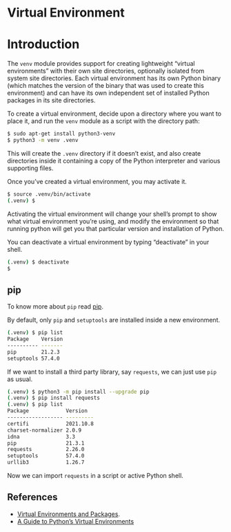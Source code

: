# Virtual Environment

# Introduction

The `venv` module provides support for creating lightweight “virtual environments” with their own site directories, optionally isolated from system site directories. Each virtual environment has its own Python binary (which matches the version of the binary that was used to create this environment) and can have its own independent set of installed Python packages in its site directories.

To create a virtual environment, decide upon a directory where you want to place it, and run the `venv` module as a script with the directory path:

```sh
$ sudo apt-get install python3-venv
$ python3 -m venv .venv
```

This will create the `.venv` directory if it doesn’t exist, and also create directories inside it containing a copy of the Python interpreter and various supporting files.

Once you’ve created a virtual environment, you may activate it.

```sh
$ source .venv/bin/activate
(.venv) $
```

Activating the virtual environment will change your shell’s prompt to show what virtual environment you’re using, and modify the environment so that running python will get you that particular version and installation of Python.

You can deactivate a virtual environment by typing “deactivate” in your shell. 

```sh
(.venv) $ deactivate
$
```

## pip

To know more about `pip` read [pip](pip.md).

By default, only `pip` and `setuptools` are installed inside a new environment.

```sh
(.venv) $ pip list
Package    Version
---------- -------
pip        21.2.3
setuptools 57.4.0
```

If we want to install  a third party library, say  `requests`, we can just use `pip` as usual.

```sh
(.venv) $ python3 -m pip install --upgrade pip
(.venv) $ pip install requests
(.venv) $ pip list
Package            Version
------------------ ---------
certifi            2021.10.8
charset-normalizer 2.0.9
idna               3.3
pip                21.3.1
requests           2.26.0
setuptools         57.4.0
urllib3            1.26.7
```

Now we can import `requests` in a script or active Python shell.

## References

- [Virtual Environments and Packages](https://docs.python.org/3/tutorial/venv.html).
- [A Guide to Python’s Virtual Environments](https://towardsdatascience.com/virtual-environments-104c62d48c54)